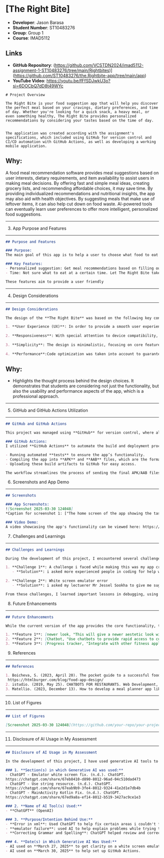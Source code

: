  # [The Right Bite]
- **Developer**: Jason Barasa
- **Student Number**: ST10483276
- **Group**: Group 1
- **Course**: IMAD5112

## Links
- **GitHub Repository**: (https://github.com/VCSTDN2024/imad5112-assignment-1-ST10483276/tree/main/Rightbites)](https://github.com/ST10483276/the.Rightbite-app/tree/main/app)
- **YouTube Video**: https://youtu.be/fFfSDJwkU3o?si=6DOCbQ7dD8t49WYc
```
# Project Overview

The Right Bite is your food suggestion app that will help you discover the perfect meal based on your cravings, dietary preferences, and time of day. Whether you're looking for a quick snack, a heavy meal, or even something healthy, The Right Bite provides personalized recommendations by considering your tastes based on the time of day.


The application was created according with the assignment's specifications, which included using GitHub for version control and CI/CD automation with GitHub Actions, as well as developing a working mobile application.

```

Why:
----
A food meal recommendation software provides meal suggestions based on user interests, dietary requirements, and item availability to assist users in making meal decisions.  By offering fast and simple meal ideas, creating grocery lists, and recommending affordable choices, it may save time.  By providing individualized recommendations and nutritional insights, the app may also aid with health objectives.  By suggesting meals that make use of leftover items, it can also help cut down on food waste.  AI-powered tools can eventually learn user preferences to offer more intelligent, personalized food suggestions.

---

3. App Purpose and Features
---------------------------

```markdown
## Purpose and Features

### Purpose:
The main goal of this app is to help a user to choose what food to eat at a certain time and helps plan a meal to eat for the day starting from the morning going all the way to dinner . 

### Key Features:
- Personalized suggestion: Get meal recommendations based on filling out the information of foods from breakfast going all the way to dinner.
- Time: Not sure what to eat at a certain time. Let The Right Bite take care of that and give you a meal to eat at a certain time.

These features aim to provide a user friendly 
```
---

4. Design Considerations
------------------------

```markdown
## Design Considerations

The design of the **The Right Bite** was based on the following key considerations:

1. **User Experience (UX)**: In order to provide a smooth user experience, the app was created with the intention of offering an intuitive and simple-to-navigate interface.
   
2. **Responsiveness**: With special attention to device compatibility, the app was developed to make sure it functions properly on a variety of screen sizes.
   
3. **Simplicity**: The design is minimalistic, focusing on core features without overwhelming the user.
   
4. **Performance**:Code optimization was taken into account to guarantee quick reaction times and minimal battery use.
```

Why:
----
- Highlights the thought process behind the design choices. It demonstrates that students are considering not just the functionality, but also the usability and performance aspects of the app, which is a professional approach.

---

5. GitHub and GitHub Actions Utilization
----------------------------------------
```markdown
## GitHub and GitHub Actions

This project was managed using **GitHub** for version control, where all code changes were committed and pushed regularly. GitHub enabled collaborative coding, allowing me to keep track of changes and maintain project integrity.

### GitHub Actions:
I utilized **GitHub Actions** to automate the build and deployment process. This includes:

- Running automated **tests** to ensure the app’s functionality.
- Compiling the app into **APK** and **AAB** files, which are the formats required for distribution.
- Uploading these build artifacts to GitHub for easy access.

The workflow streamlines the process of sending the final APK/AAB files for submission and guarantees that my project is automatically created and tested each time I push modifications.
```

6. Screenshots and App Demo
---------------------------

```markdown
## Screenshots

### App Screenshots:
![Screenshot 2025-03-30 124048]
*Caption for screenshot 1: ["The home screen of the app showing the task list."]*

### Video Demo:
A video showcasing the app's functionality can be viewed here: https://youtu.be/fFfSDJwkU3o?si=6DOCbQ7dD8t49WYc.
```

7. Challenges and Learnings
---------------------------

```markdown
## Challenges and Learnings

During the development of this project, I encountered several challenges, including:

1. **Challenge 1**: A challenge i faced while making this was my app crashing alot of time while running a final version on android to see the results.
   - **Solution**: i asked more experienced people in coding for help with my codes and help me identify my errors which was simply spelling of certain words like capitalisation.
   
2. **Challenge 2**: White screen emulator error
   - **Solution**: i asked my lectuerer Mr Jessel Sookha to give me suggestions on my problems and i asked chapgpt to explain my error in simplier term and got code suggestionsthat could possibly help me.

From these challenges, I learned important lessons in debugging, using version control, and automating build processes with GitHub Actions.
```

8. Future Enhancements
----------------------

```markdown
## Future Enhancements

While the current version of the app provides the core functionality, there are several features that could be added in the future, including:

1. **Feature 1**: [newer look, "This will give a newer aestetic look with personized features like changing the background and color themes"]
2. **Feature 2**: [Chatbot, "Use chatbots to provide rapid access to customer service, recipe recommendations, and information."]
3. **Feature 3**: [Progress tracker, "Integrate with other fitness applications to assist users in monitoring their progress toward their health and fitness objectives."]

```

9. References
-------------

```markdown
## References

1. Boicheva, S. (2023, April 20). The pocket guide to a successful food app design. htmlBurger Blog.
 https://htmlburger.com/blog/food-app-design/
2. istudio. (2019, May 25). CHATBOTS FOR RESTAURANTS. Web Development, Web Design Company, Software Development Company, Mobile App Development. https://www.istudiotech.in/2017/07/14/chatbots-for-restaurants/#:~:text=Introduction%20Chatbots%20are%20very%20quickly%20becoming%20used,will%20be%20ready%20for%20them%20to%20collect.
3. Matellio. (2023, December 13). How to develop a meal planner app like Intent? Matellio Inc. https://www.matellio.com/blog/develop-a-meal-planner-app-like-intent/#:~:text=With%20the%20help%20of%20applications%20supporting%20meal,fitness%20goals%20require%20a%20customized%20meal%20arrangement.
```
---

10. List of Figures
-------------------

```markdown
## List of Figures

[Screenshot 2025-03-30 124048](https://github.com/your-repo/your-project/blob/main/path/to/screenshot.png)

```

---

11. Disclosure of AI Usage in My Assessment
-------------------------------------------

```markdown
## Disclosure of AI Usage in My Assessment

In the development of this project, I have used generative AI tools to assist in various parts of the assignment. Below is a detailed disclosure of where and how these tools were used:

### 1. **Section(s) in which Generative AI was used:**
- ChatGPT - Emulator white screen fix. (n.d.). ChatGPT. 
https://chatgpt.com/share/67eb8410-d890-8012-96ad-04c510dad473
- ChatGPT - Use string resource. (n.d.). ChatGPT. 
https://chatgpt.com/share/67eab9b9-3fe4-8012-9324-41e2d1e7db4b
- ChatGPT - MainActivity Kotlin Fix. (n.d.). ChatGPT. 
https://chatgpt.com/share/67ed9a8a-ef14-8012-b519-3427ac9ce1e3

### 2. **Name of AI Tool(s) Used:**
- **ChatGPT** (OpenAI)

### 3. **Purpose/Intention Behind Use:**
- **Error in xml**: Used ChatGPT to help fix certain areas i couldn't find myself and explain the code a bit easier.
- **emulator failure**: used AI to help explain problems while trying to run the app on bluestacks
- **Correcting Grammar and Spelling**: ChatGPT helped review and correct the grammar and clarity of my project report.

### 4. **Date(s) in Which Generative AI Was Used:**
- AI used on **March 27, 2025** to get clarity on a white screen emulator
- AI used on **March 30, 2025** to help set up GitHub Actions.

```
